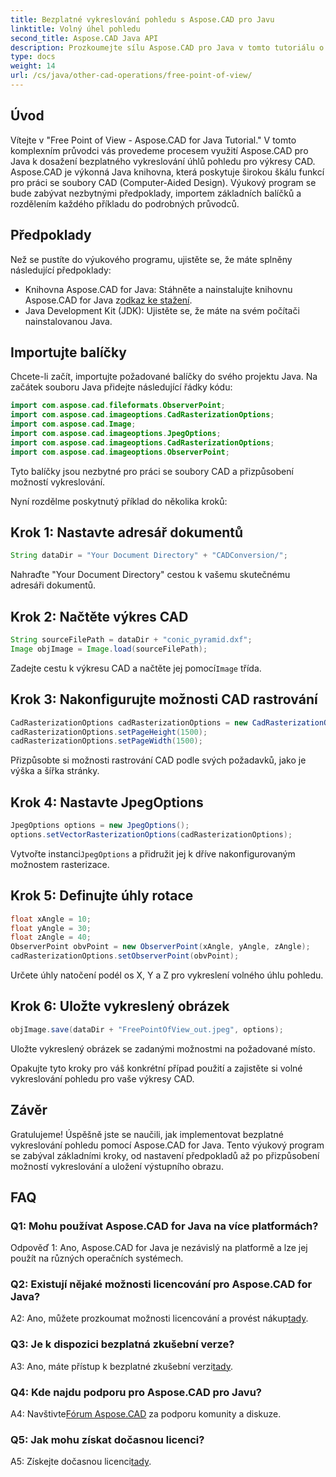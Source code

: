 ```yaml
---
title: Bezplatné vykreslování pohledu s Aspose.CAD pro Javu
linktitle: Volný úhel pohledu
second_title: Aspose.CAD Java API
description: Prozkoumejte sílu Aspose.CAD pro Java v tomto tutoriálu o dosažení bezplatného vykreslování úhlů pohledu pro výkresy CAD. Uvolněte potenciál Aspose.CAD.
type: docs
weight: 14
url: /cs/java/other-cad-operations/free-point-of-view/
---
```

## Úvod

Vítejte v "Free Point of View - Aspose.CAD for Java Tutorial." V tomto komplexním průvodci vás provedeme procesem využití Aspose.CAD pro Java k dosažení bezplatného vykreslování úhlů pohledu pro výkresy CAD. Aspose.CAD je výkonná Java knihovna, která poskytuje širokou škálu funkcí pro práci se soubory CAD (Computer-Aided Design). Výukový program se bude zabývat nezbytnými předpoklady, importem základních balíčků a rozdělením každého příkladu do podrobných průvodců.

## Předpoklady

Než se pustíte do výukového programu, ujistěte se, že máte splněny následující předpoklady:
-  Knihovna Aspose.CAD for Java: Stáhněte a nainstalujte knihovnu Aspose.CAD for Java z[odkaz ke stažení](https://releases.aspose.com/cad/java/).
- Java Development Kit (JDK): Ujistěte se, že máte na svém počítači nainstalovanou Java.

## Importujte balíčky

Chcete-li začít, importujte požadované balíčky do svého projektu Java. Na začátek souboru Java přidejte následující řádky kódu:
```java
import com.aspose.cad.fileformats.ObserverPoint;
import com.aspose.cad.imageoptions.CadRasterizationOptions;
import com.aspose.cad.Image;
import com.aspose.cad.imageoptions.JpegOptions;
import com.aspose.cad.imageoptions.CadRasterizationOptions;
import com.aspose.cad.imageoptions.ObserverPoint;
```

Tyto balíčky jsou nezbytné pro práci se soubory CAD a přizpůsobení možností vykreslování.

Nyní rozdělme poskytnutý příklad do několika kroků:

## Krok 1: Nastavte adresář dokumentů

```java
String dataDir = "Your Document Directory" + "CADConversion/";
```

Nahraďte "Your Document Directory" cestou k vašemu skutečnému adresáři dokumentů.

## Krok 2: Načtěte výkres CAD

```java
String sourceFilePath = dataDir + "conic_pyramid.dxf";
Image objImage = Image.load(sourceFilePath);
```

Zadejte cestu k výkresu CAD a načtěte jej pomocí`Image` třída.

## Krok 3: Nakonfigurujte možnosti CAD rastrování

```java
CadRasterizationOptions cadRasterizationOptions = new CadRasterizationOptions();
cadRasterizationOptions.setPageHeight(1500);
cadRasterizationOptions.setPageWidth(1500);
```

Přizpůsobte si možnosti rastrování CAD podle svých požadavků, jako je výška a šířka stránky.

## Krok 4: Nastavte JpegOptions

```java
JpegOptions options = new JpegOptions();
options.setVectorRasterizationOptions(cadRasterizationOptions);
```

 Vytvořte instanci`JpegOptions` a přidružit jej k dříve nakonfigurovaným možnostem rasterizace.

## Krok 5: Definujte úhly rotace

```java
float xAngle = 10;
float yAngle = 30;
float zAngle = 40;
ObserverPoint obvPoint = new ObserverPoint(xAngle, yAngle, zAngle);
cadRasterizationOptions.setObserverPoint(obvPoint);
```

Určete úhly natočení podél os X, Y a Z pro vykreslení volného úhlu pohledu.

## Krok 6: Uložte vykreslený obrázek

```java
objImage.save(dataDir + "FreePointOfView_out.jpeg", options);
```

Uložte vykreslený obrázek se zadanými možnostmi na požadované místo.

Opakujte tyto kroky pro váš konkrétní případ použití a zajistěte si volné vykreslování pohledu pro vaše výkresy CAD.

## Závěr

Gratulujeme! Úspěšně jste se naučili, jak implementovat bezplatné vykreslování pohledu pomocí Aspose.CAD for Java. Tento výukový program se zabýval základními kroky, od nastavení předpokladů až po přizpůsobení možností vykreslování a uložení výstupního obrazu.

## FAQ

### Q1: Mohu používat Aspose.CAD for Java na více platformách?

Odpověď 1: Ano, Aspose.CAD for Java je nezávislý na platformě a lze jej použít na různých operačních systémech.

### Q2: Existují nějaké možnosti licencování pro Aspose.CAD for Java?

 A2: Ano, můžete prozkoumat možnosti licencování a provést nákup[tady](https://purchase.aspose.com/buy).

### Q3: Je k dispozici bezplatná zkušební verze?

 A3: Ano, máte přístup k bezplatné zkušební verzi[tady](https://releases.aspose.com/).

### Q4: Kde najdu podporu pro Aspose.CAD pro Javu?

 A4: Navštivte[Fórum Aspose.CAD](https://forum.aspose.com/c/cad/19) za podporu komunity a diskuze.

### Q5: Jak mohu získat dočasnou licenci?

 A5: Získejte dočasnou licenci[tady](https://purchase.aspose.com/temporary-license/).
